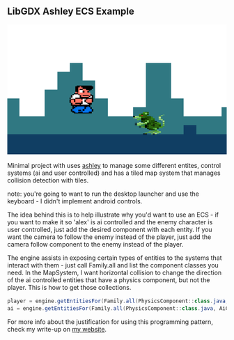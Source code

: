 ## LibGDX Ashley ECS Example

![screenshot](.github/screenshot.png?raw=true)

Minimal project with uses [ashley](https://github.com/libgdx/ashley/wiki) to manage some different entites, control systems (ai and user controlled) and has a tiled map system that manages collision detection with tiles.

note: you're going to want to run the desktop launcher and use the keyboard - I didn't implement android controls.

The idea behind this is to help illustrate why you'd want to use an ECS - if you want to make it so 'alex' is ai controlled and the enemy character is user controlled, just add the desired component with each entity. If you want the camera to follow the enemy instead of the player, just add the camera follow component to the enemy instead of the player.

The engine assists in exposing certain types of entities to the systems that interact with them - just call Family.all and list the component classes you need. In the MapSystem, I want horizontal collision to change the direction of the ai controlled entities that have a physics component, but not the player. This is how to get those collections.

```java
player = engine.getEntitiesFor(Family.all(PhysicsComponent::class.java, UserControlledComponent::class.java).get())
ai = engine.getEntitiesFor(Family.all(PhysicsComponent::class.java, AiControlledComponent::class.java).get())
```

For more info about the justification for using this programming pattern, check my write-up on [my website](https://jojomickymack.gitlab.io/reverie/post/ashley_ecs/).
